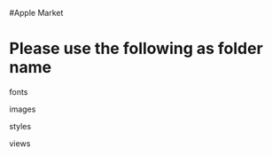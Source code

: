 #Apple Market

Please use the following as folder name
========================================

fonts

images

styles

views
